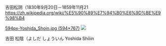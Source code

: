 吉田松阴（1830年9月20日－1859年11月21
https://zh.wikipedia.org/wiki/%E5%90%89%E7%94%B0%E6%9D%BE%E9%98%B4

[594px-Yoshida_Shoin.jpg (594×767)](https://upload.wikimedia.org/wikipedia/commons/thumb/3/3d/Yoshida_Shoin.jpg/594px-Yoshida_Shoin.jpg)
![](https://upload.wikimedia.org/wikipedia/commons/thumb/3/3d/Yoshida_Shoin.jpg/594px-Yoshida_Shoin.jpg)

吉田 松陰（よしだ しょういん
Yoshida Shōin
